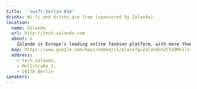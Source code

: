 ```yaml
---
title:  'swift.berlin #10'
drinks: Wi-fi and drinks are free (sponsored by Zalando).
location:
  name: Zalando
  url: http://tech.zalando.com
  about: >
    Zalando is Europe’s leading online fashion platform, with more than 15 million customers in 15 countries. Our department has built most of our platform in-house, using open source and cutting-edge technologies such as Scala, Cassandra, Clojure, and React.js. We work in small, agile, autonomous teams and follow principles that enable us to produce the most delightful shopping experiences possible.
  map: https://www.google.com/maps/embed/v1/place?q=Zalando%2C%20Mollstra%C3%9Fe%2C%20Berlin%2C%20Germany&key=AIzaSyCjTjlx3dtYCMkR7xQklFA1w0K36eNduPw
  address:
    - tech.zalando,
    - Mollstraße 1,
    - 10178 Berlin
speakers:
---
```

